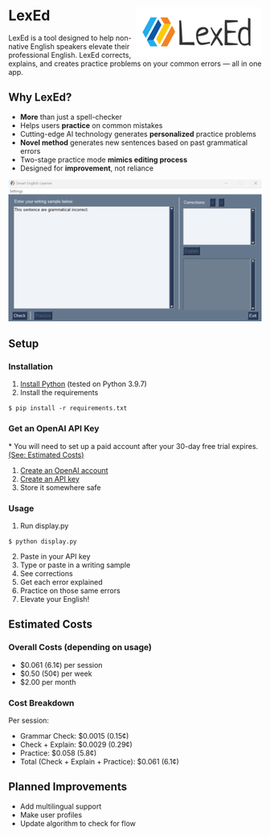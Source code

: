 # LexEd <img style="float: right;" src="resources/logo.png">
LexEd is a tool designed to help non-native English speakers elevate their professional English. LexEd corrects, explains, and creates practice problems on your common errors — all in one app.

## Why LexEd?
- **More** than just a spell-checker
- Helps users **practice** on common mistakes
- Cutting-edge AI technology generates **personalized** practice problems
- **Novel method** generates new sentences based on past grammatical errors
- Two-stage practice mode **mimics editing process**
- Designed for **improvement**, not reliance

![Demo](resources/demo.gif)

## Setup
### Installation
1. [Install Python](https://www.python.org/downloads/) (tested on Python 3.9.7)
2. Install the requirements
```
$ pip install -r requirements.txt
```
### Get an OpenAI API Key
\* You will need to set up a paid account after your 30-day free trial expires. [(See: Estimated Costs)](#estimated-costs)
1. [Create an OpenAI account](https://platform.openai.com/)
2. [Create an API key](https://platform.openai.com/account/api-keys)
3. Store it somewhere safe
### Usage
1. Run display.py
```
$ python display.py
```
2. Paste in your API key
3. Type or paste in a writing sample
4. See corrections
5. Get each error explained
6. Practice on those same errors
7. Elevate your English!

## Estimated Costs
### Overall Costs (depending on usage)
- $0.061 (6.1¢) per session
- $0.50 (50¢) per week
- $2.00 per month
### Cost Breakdown
Per session:
- Grammar Check: $0.0015 (0.15¢)
- Check + Explain: $0.0029 (0.29¢)
- Practice: $0.058 (5.8¢)
- Total (Check + Explain + Practice): $0.061 (6.1¢)

## Planned Improvements
- Add multilingual support
- Make user profiles
- Update algorithm to check for flow